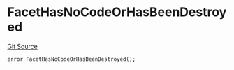 # FacetHasNoCodeOrHasBeenDestroyed
[Git Source](https://github.com/thrackle-io/tron/blob/af28404fa455abf3b77fe8e040ff86d48b926353/src/protocol/economic/ruleProcessor/RuleProcessorDiamond.sol)


```solidity
error FacetHasNoCodeOrHasBeenDestroyed();
```

